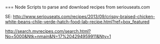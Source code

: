 === Node Scripts to parse and download recipes from seriouseats.com

SE:
http://www.seriouseats.com/recipes/2013/09/crispy-braised-chicken-white-beans-chile-verde-hatch-food-lab-recipe.html?ref=box_featured

http://search.myrecipes.com/search.html?No=5000&Ntk=nmain&N=17%204294959911&Nty=1

